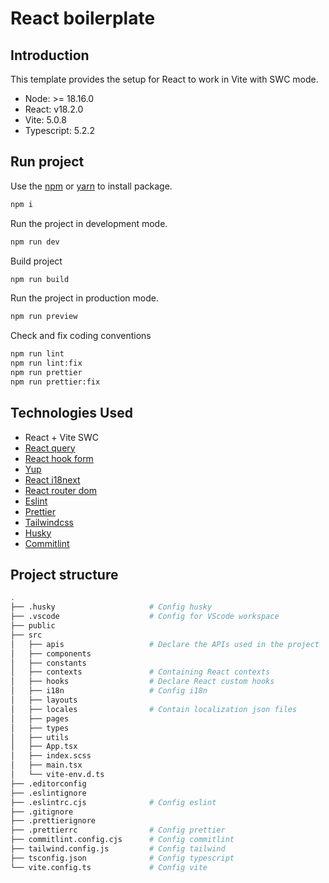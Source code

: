 # React boilerplate

## Introduction

This template provides the setup for React to work in Vite with SWC mode.

- Node: >= 18.16.0
- React: v18.2.0
- Vite: 5.0.8
- Typescript: 5.2.2

## Run project

Use the [npm](https://www.npmjs.com/) or [yarn](https://yarnpkg.com/) to install package.

```bash
npm i
```

Run the project in development mode.

```bash
npm run dev
```

Build project

```bash
npm run build
```

Run the project in production mode.

```bash
npm run preview
```

Check and fix coding conventions

```bash
npm run lint
npm run lint:fix
npm run prettier
npm run prettier:fix
```

## Technologies Used

- React + Vite SWC
- [React query](https://tanstack.com/query/latest/docs/react/overview)
- [React hook form](https://react-hook-form.com/)
- [Yup](https://github.com/jquense/yup)
- [React i18next](https://react.i18next.com/)
- [React router dom](https://reactrouter.com/en/main)
- [Eslint](https://eslint.org/)
- [Prettier](https://prettier.io/)
- [Tailwindcss](https://tailwindcss.com/)
- [Husky](https://typicode.github.io/husky/)
- [Commitlint](https://commitlint.js.org/#/)

## Project structure

```bash
.
├── .husky                     # Config husky
├── .vscode                    # Config for VScode workspace
├── public
├── src
│   ├── apis                   # Declare the APIs used in the project
│   ├── components
│   ├── constants
│   ├── contexts               # Containing React contexts
│   ├── hooks                  # Declare React custom hooks
│   ├── i18n                   # Config i18n
│   ├── layouts
│   ├── locales                # Contain localization json files
│   ├── pages
│   ├── types
│   ├── utils
│   ├── App.tsx
│   ├── index.scss
│   ├── main.tsx
│   └── vite-env.d.ts
├── .editorconfig
├── .eslintignore
├── .eslintrc.cjs              # Config eslint
├── .gitignore
├── .prettierignore
├── .prettierrc                # Config prettier
├── commitlint.config.cjs      # Config commitlint
├── tailwind.config.js         # Config tailwind
├── tsconfig.json              # Config typescript
└── vite.config.ts             # Config vite
```
